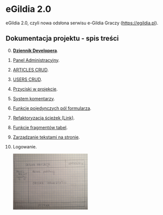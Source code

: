 ﻿# eGildia 2.0

eGildia 2.0, czyli nowa odsłona serwisu e-Gildia Graczy (https://egildia.pl).

## Dokumentacja projektu - spis treści

0. [**Dziennik Developera**](/docs/dev-diary.md).

1. [Panel Administracyjny](/docs/admin-panel.md).

2. [ARTICLES CRUD](/docs/articles.md).

3. [USERS CRUD](/docs/users.md).

4. [Przyciski w projekcie](/docs/buttons.md).

5. [System komentarzy](/docs/comments.md).

6. [Funkcje pojedynczych pól formularza](/docs/form-fields.md).

7. [Refaktoryzacja ścieżek (Link)](/docs/paths.md).

8. [Funkcje fragmentów tabel](/docs/tables.md).

9. [Zarządzanie tekstami na stronie](/docs/text-management.md).

10. Logowanie.

    <img src="./docs/drafts/page-main-structure.jpg" width="50%" title="Ogólna struktura strony (szkielet)" />
